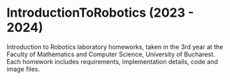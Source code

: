 # IntroductionToRobotics (2023 - 2024)
Introduction to Robotics laboratory homeworks, taken in the 3rd year at the Faculty of Mathematics and Computer Science, University of Bucharest. Each homework includes requirements, implementation details, code and image files. 
